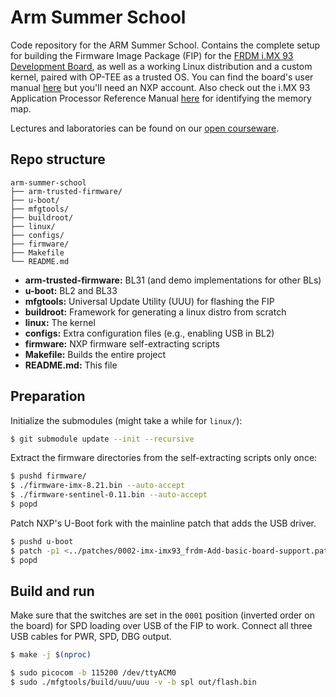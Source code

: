# Arm Summer School

Code repository for the ARM Summer School. Contains the complete setup for
building the Firmware Image Package (FIP) for the
[FRDM i.MX 93 Development Board][board], as well as a working Linux distribution
and a custom kernel, paired with OP-TEE as a trusted OS. You can find the
board's user manual [here][user-manual] but you'll need an NXP account. Also
check out the i.MX 93 Application Processor Reference Manual [here][ref-manual]
for identifying the memory map.

Lectures and laboratories can be found on our [open courseware][ocw].

## Repo structure

```
arm-summer-school
├── arm-trusted-firmware/
├── u-boot/
├── mfgtools/
├── buildroot/
├── linux/
├── configs/
├── firmware/
├── Makefile
└── README.md
```

- **arm-trusted-firmware:** BL31 (and demo implementations for other BLs)
- **u-boot:** BL2 and BL33
- **mfgtools:** Universal Update Utility (UUU) for flashing the FIP
- **buildroot:** Framework for generating a linux distro from scratch
- **linux:** The kernel
- **configs:** Extra configuration files (e.g., enabling USB in BL2)
- **firmware:** NXP firmware self-extracting scripts
- **Makefile:** Builds the entire project
- **README.md:** This file

## Preparation

Initialize the submodules (might take a while for `linux/`):

```bash
$ git submodule update --init --recursive
```

Extract the firmware directories from the self-extracting scripts only once:

```bash
$ pushd firmware/
$ ./firmware-imx-8.21.bin --auto-accept
$ ./firmware-sentinel-0.11.bin --auto-accept
$ popd
```

Patch NXP's U-Boot fork with the mainline patch that adds the USB driver.

```bash
$ pushd u-boot
$ patch -p1 <../patches/0002-imx-imx93_frdm-Add-basic-board-support.patch
$ popd
```

## Build and run

Make sure that the switches are set in the `0001` position (inverted order on
the board) for SPD loading over USB of the FIP to work. Connect all three USB
cables for PWR, SPD, DBG output.

```bash
$ make -j $(nproc)

$ sudo picocom -b 115200 /dev/ttyACM0
$ sudo ./mfgtools/build/uuu/uuu -v -b spl out/flash.bin
```

[board]: https://www.nxp.com/design/design-center/development-boards-and-designs/frdm-i-mx-93-development-board:FRDM-IMX93
[user-manual]: https://www.nxp.com/webapp/Download?colCode=UM12181&isHTMLorPDF=HTML
[ref-manual]: https://www.nxp.com/webapp/Download?colCode=IMX93RM
[ocw]: https://ocw.cs.pub.ro/courses/ass
